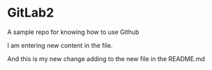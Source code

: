 # GitLab2
A sample repo for knowing how to use Github

I am entering new content in the file.

And this is my new change adding to the new file in the README.md
